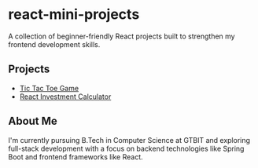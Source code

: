 
# react-mini-projects

A collection of beginner-friendly React projects built to strengthen my frontend development skills.

## Projects
- [Tic Tac Toe Game](./tic-tac-toe)
- [React Investment Calculator](./react-investment-calculator)

## About Me
I'm currently pursuing B.Tech in Computer Science at GTBIT and exploring full-stack development with a focus on backend technologies like Spring Boot and frontend frameworks like React.
